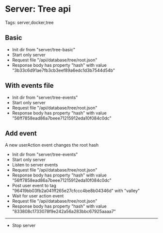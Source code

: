 # Server: Tree api

Tags: server,docker,tree

## Basic

* Init dir from "server/tree-basic"
* Start only server
* Request file "/api/database/tree/root.json"
* Response body has property "hash" with value "3b33c6d91ae7fb3cb3eef89a6edc1d3b7544d54b"

## With events file

* Init dir from "server/tree-events"
* Start only server
* Request file "/api/database/tree/root.json"
* Response body has property "hash" with value "56ff7858ead86a7beee71215912eda10f084c0dc"

## Add event

A new userAction event changes the root hash

* Init dir from "server/tree-events"
* Start only server
* Listen to server events
* Request file "/api/database/tree/root.json"
* Response body has property "hash" with value "56ff7858ead86a7beee71215912eda10f084c0dc"
* Post user event to tag "96419bb03fb2a041ff265e27cfccc4be8b04346d" with "valley"
* Wait for user action event
* Request file "/api/database/tree/root.json"
* Response body has property "hash" with value "833808c1733078f9e242a56a283bbc67925aaaa7"
___
* Stop server